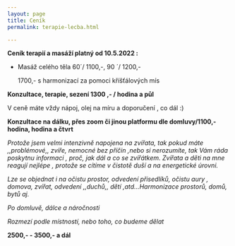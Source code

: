 ```yaml
---
layout: page
title: Ceník
permalink: terapie-lecba.html

---
```

**Ceník terapií a masáží platný od 10.5.2022 :**

* Masáž celého těla 60´/ 1100,-, 90 ´/ 1200,-

  1700,- s harmonizací za pomoci kříšťálových mís

**Konzultace, terapie, sezení 1300 ,- / hodina a půl**

V ceně máte vždy nápoj, olej na míru a doporučení , co dál :)

**Konzultace na dálku, přes zoom či jinou platformu dle domluvy/1100,- hodina, hodina a čtvrt**

_Protože jsem velmi intenzivně napojena na zvířata, tak pokud máte ,,problémové,, zvíře, nemocné bez příčin ,nebo si nerozumíte, tak Vám ráda poskytnu informaci , proč, jak dál a co se zvířátkem. Zvířata a děti na mne reagují nejlépe , protože se cítíme v čistotě duší a na energetické úrovni._

_Lze se objednat i na očistu prostor, odvedení přisedlíků, očistu aury , domova, zvířat, odvedení ,,duchů,, dětí ,atd...Harmonizace prostorů, domů, bytů aj._

_Po domluvě, dálce a náročnosti_

_Rozmezí podle místností, nebo toho, co budeme dělat_

**2500,- - 3500,- a dál**